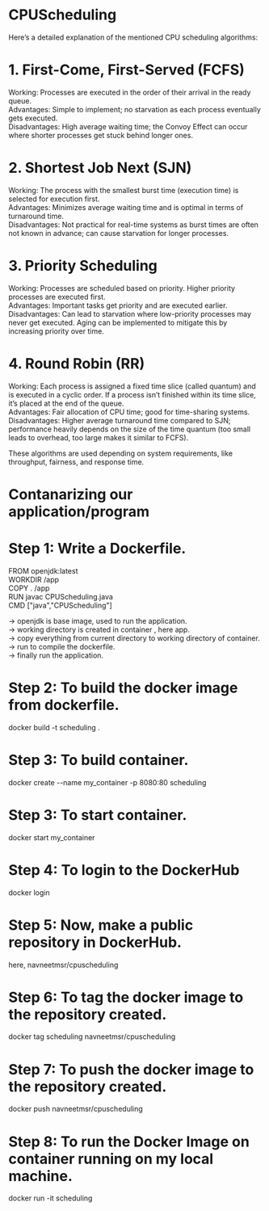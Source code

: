 # CPUScheduling
Here’s a detailed explanation of the mentioned CPU scheduling algorithms:

# 1. First-Come, First-Served (FCFS)
Working: Processes are executed in the order of their arrival in the ready queue. <br>
Advantages: Simple to implement; no starvation as each process eventually gets executed. <br>
Disadvantages: High average waiting time; the Convoy Effect can occur where shorter processes get stuck behind longer ones. <br>
# 2. Shortest Job Next (SJN) 
Working: The process with the smallest burst time (execution time) is selected for execution first. <br>
Advantages: Minimizes average waiting time and is optimal in terms of turnaround time. <br>
Disadvantages: Not practical for real-time systems as burst times are often not known in advance; can cause starvation for longer processes. <br>
# 3. Priority Scheduling
Working: Processes are scheduled based on priority. Higher priority processes are executed first. <br>
Advantages: Important tasks get priority and are executed earlier. <br>
Disadvantages: Can lead to starvation where low-priority processes may never get executed. Aging can be implemented to mitigate this by increasing priority over time. <br>
# 4. Round Robin (RR)
Working: Each process is assigned a fixed time slice (called quantum) and is executed in a cyclic order. If a process isn’t finished within its time slice, it’s placed at the end of the queue. <br>
Advantages: Fair allocation of CPU time; good for time-sharing systems. <br>
Disadvantages: Higher average turnaround time compared to SJN; performance heavily depends on the size of the time quantum (too small leads to overhead, too large makes it similar to FCFS). <br>

These algorithms are used depending on system requirements, like throughput, fairness, and response time.<br>



# Contanarizing our application/program<br>

# Step 1: Write a Dockerfile.<br>
FROM openjdk:latest<br>
WORKDIR /app<br>
COPY . /app<br>
RUN javac CPUScheduling.java<br>
CMD ["java","CPUScheduling"]<br>

-> openjdk is base image, used to run the application.<br>
-> working directory is created in container , here app.<br>
-> copy everything from current directory to working directory of container.<br>
-> run to compile the dockerfile.<br>
-> finally run the application.<br>

# Step 2: To build the docker image from dockerfile.<br>
 docker build -t scheduling .<br>

# Step 3: To build container.<br>
docker create --name my_container -p 8080:80 scheduling<br>

# Step 3: To start container.<br>
docker start my_container<br>

# Step 4: To login to the DockerHub<br>
docker login<br>

# Step 5: Now, make a public repository in DockerHub.<br>
here, navneetmsr/cpuscheduling<br>

# Step 6: To tag the docker image to the repository created.<br>
docker tag scheduling navneetmsr/cpuscheduling<br>

# Step 7: To push the docker image to the repository created.<br>
docker push navneetmsr/cpuscheduling<br>

# Step 8: To run the Docker Image on container running on my local machine.<br>
docker run -it scheduling<br>


